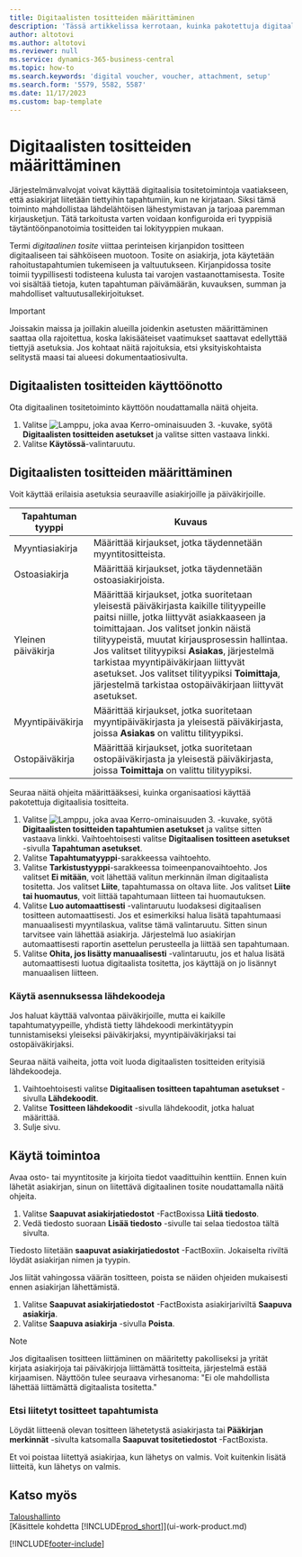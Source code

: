 ```yaml
---
title: Digitaalisten tositteiden määrittäminen
description: 'Tässä artikkelissa kerrotaan, kuinka pakotettuja digitaalisia tositteita määritetään ja käytetään Microsoft Dynamics 365 Business Centralissa.'
author: altotovi
ms.author: altotovi
ms.reviewer: null
ms.service: dynamics-365-business-central
ms.topic: how-to
ms.search.keywords: 'digital voucher, voucher, attachment, setup'
ms.search.form: '5579, 5582, 5587'
ms.date: 11/17/2023
ms.custom: bap-template
---
```


# Digitaalisten tositteiden määrittäminen

Järjestelmänvalvojat voivat käyttää digitaalisia tositetoimintoja vaatiakseen, että asiakirjat liitetään tiettyihin tapahtumiin, kun ne kirjataan. Siksi tämä toiminto mahdollistaa lähdelähtöisen lähestymistavan ja tarjoaa paremman kirjausketjun. Tätä tarkoitusta varten voidaan konfiguroida eri tyyppisiä täytäntöönpanotoimia tositteiden tai lokityyppien mukaan.

Termi *digitaalinen tosite* viittaa perinteisen kirjanpidon tositteen digitaaliseen tai sähköiseen muotoon. Tosite on asiakirja, jota käytetään rahoitustapahtumien tukemiseen ja valtuutukseen. Kirjanpidossa tosite toimii tyypillisesti todisteena kulusta tai varojen vastaanottamisesta. Tosite voi sisältää tietoja, kuten tapahtuman päivämäärän, kuvauksen, summan ja mahdolliset valtuutusallekirjoitukset.

> [!IMPORTANT]
> Joissakin maissa ja joillakin alueilla joidenkin asetusten määrittäminen saattaa olla rajoitettua, koska lakisääteiset vaatimukset saattavat edellyttää tiettyjä asetuksia. Jos kohtaat näitä rajoituksia, etsi yksityiskohtaista selitystä maasi tai alueesi dokumentaatiosivulta.

## Digitaalisten tositteiden käyttöönotto

Ota digitaalinen tositetoiminto käyttöön noudattamalla näitä ohjeita.

1. Valitse ![Lamppu, joka avaa Kerro-ominaisuuden 3.](media/ui-search/search_small.png "Kerro, mitä haluat tehdä") -kuvake, syötä **Digitaalisten tositteiden asetukset** ja valitse sitten vastaava linkki.
2. Valitse **Käytössä**-valintaruutu.

## Digitaalisten tositteiden määrittäminen

Voit käyttää erilaisia ​​asetuksia seuraaville asiakirjoille ja päiväkirjoille.

| Tapahtuman tyyppi | Kuvaus |
|------------|-------------|
| Myyntiasiakirja | Määrittää kirjaukset, jotka täydennetään myyntitositteista. |
| Ostoasiakirja | Määrittää kirjaukset, jotka täydennetään ostoasiakirjoista. |
| Yleinen päiväkirja | Määrittää kirjaukset, jotka suoritetaan yleisestä päiväkirjasta kaikille tilityypeille paitsi niille, jotka liittyvät asiakkaaseen ja toimittajaan. Jos valitset jonkin näistä tilityypeistä, muutat kirjausprosessin hallintaa. Jos valitset tilityypiksi **Asiakas**, järjestelmä tarkistaa myyntipäiväkirjaan liittyvät asetukset. Jos valitset tilityypiksi **Toimittaja**, järjestelmä tarkistaa ostopäiväkirjaan liittyvät asetukset. |
| Myyntipäiväkirja | Määrittää kirjaukset, jotka suoritetaan myyntipäiväkirjasta ja yleisestä päiväkirjasta, joissa **Asiakas** on valittu tilityypiksi. |
| Ostopäiväkirja | Määrittää kirjaukset, jotka suoritetaan ostopäiväkirjasta ja yleisestä päiväkirjasta, joissa **Toimittaja** on valittu tilityypiksi. |

Seuraa näitä ohjeita määrittääksesi, kuinka organisaatiosi käyttää pakotettuja digitaalisia tositteita.

1. Valitse ![Lamppu, joka avaa Kerro-ominaisuuden 3.](media/ui-search/search_small.png "Kerro, mitä haluat tehdä") -kuvake, syötä **Digitaalisten tositteiden tapahtumien asetukset** ja valitse sitten vastaava linkki. Vaihtoehtoisesti valitse **Digitaalisen tositteen asetukset** -sivulla **Tapahtuman asetukset**.
2. Valitse **Tapahtumatyyppi**-sarakkeessa vaihtoehto.
3. Valitse **Tarkistustyyppi**-sarakkeessa toimeenpanovaihtoehto. Jos valitset **Ei mitään**, voit lähettää valitun merkinnän ilman digitaalista tositetta. Jos valitset **Liite**, tapahtumassa on oltava liite. Jos valitset **Liite tai huomautus**, voit liittää tapahtumaan liitteen tai huomautuksen. 
4. Valitse **Luo automaattisesti** -valintaruutu luodaksesi digitaalisen tositteen automaattisesti. Jos et esimerkiksi halua lisätä tapahtumaasi manuaalisesti myyntilaskua, valitse tämä valintaruutu. Sitten sinun tarvitsee vain lähettää asiakirja. Järjestelmä luo asiakirjan automaattisesti raportin asettelun perusteella ja liittää sen tapahtumaan.
5. Valitse **Ohita, jos lisätty manuaalisesti** -valintaruutu, jos et halua lisätä automaattisesti luotua digitaalista tositetta, jos käyttäjä on jo lisännyt manuaalisen liitteen.

### Käytä asennuksessa lähdekoodeja

Jos haluat käyttää valvontaa päiväkirjoille, mutta ei kaikille tapahtumatyypeille, yhdistä tietty lähdekoodi merkintätyypin tunnistamiseksi yleiseksi päiväkirjaksi, myyntipäiväkirjaksi tai ostopäiväkirjaksi.

Seuraa näitä vaiheita, jotta voit luoda digitaalisten tositteiden erityisiä lähdekoodeja.

1. Vaihtoehtoisesti valitse **Digitaalisen tositteen tapahtuman asetukset** -sivulla **Lähdekoodit**.
2. Valitse **Tositteen lähdekoodit** -sivulla lähdekoodit, jotka haluat määrittää.
3. Sulje sivu.

## Käytä toimintoa

Avaa osto- tai myyntitosite ja kirjoita tiedot vaadittuihin kenttiin. Ennen kuin lähetät asiakirjan, sinun on liitettävä digitaalinen tosite noudattamalla näitä ohjeita.

1. Valitse **Saapuvat asiakirjatiedostot** -FactBoxissa **Liitä tiedosto**.
2. Vedä tiedosto suoraan **Lisää tiedosto** -sivulle tai selaa tiedostoa tältä sivulta.

Tiedosto liitetään **saapuvat asiakirjatiedostot** -FactBoxiin. Jokaiselta riviltä löydät asiakirjan nimen ja tyypin.

Jos liität vahingossa väärän tositteen, poista se näiden ohjeiden mukaisesti ennen asiakirjan lähettämistä.

1. Valitse **Saapuvat asiakirjatiedostot** -FactBoxista asiakirjariviltä **Saapuva asiakirja**.
2. Valitse **Saapuva asiakirja** -sivulla **Poista**.

> [!NOTE]
> Jos digitaalisen tositteen liittäminen on määritetty pakolliseksi ja yrität kirjata asiakirjoja tai päiväkirjoja liittämättä tositteita, järjestelmä estää kirjaamisen. Näyttöön tulee seuraava virhesanoma: "Ei ole mahdollista lähettää liittämättä digitaalista tositetta."

### Etsi liitetyt tositteet tapahtumista

Löydät liitteenä olevan tositteen lähetetystä asiakirjasta tai **Pääkirjan merkinnät** -sivulta katsomalla **Saapuvat tositetiedostot** -FactBoxista.

Et voi poistaa liitettyä asiakirjaa, kun lähetys on valmis. Voit kuitenkin lisätä liitteitä, kun lähetys on valmis.

## Katso myös

[Taloushallinto](finance.md)  
[Käsittele kohdetta [!INCLUDE[prod_short](includes/prod_short.md)]](ui-work-product.md)

[!INCLUDE[footer-include](includes/footer-banner.md)]
